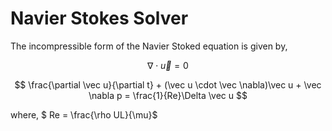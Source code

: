 # Navier Stokes Solver

The incompressible form of the Navier Stoked equation is given by,


$$ \nabla \cdot \vec u = 0 $$

$$ \frac{\partial \vec u}{\partial t} + (\vec u \cdot \vec \nabla)\vec u + \vec \nabla p = \frac{1}{Re}\Delta \vec u $$

where, $ Re = \frac{\rho UL}{\mu}$

